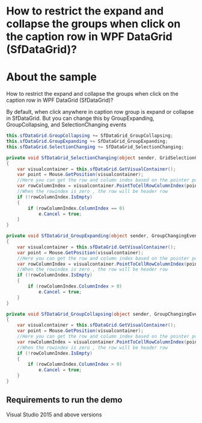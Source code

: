 # How to restrict the expand and collapse the groups when click on the caption row in WPF DataGrid (SfDataGrid)?
# About the sample
How to restrict the expand and collapse the groups when click on the caption row in WPF DataGrid (SfDataGrid)?

By default, when click anywhere in caption row group is expand or collapse in SfDataGrid. But you can change this by GroupExpanding, GroupCollapsing, and SelectionChanging events

```c#
this.sfDataGrid.GroupCollapsing += SfDataGrid_GroupCollapsing;
this.sfDataGrid.GroupExpanding += SfDataGrid_GroupExpanding;
this.sfDataGrid.SelectionChanging += SfDataGrid_SelectionChanging;

private void SfDataGrid_SelectionChanging(object sender, GridSelectionChangingEventArgs e)
{
    var visualcontainer = this.sfDataGrid.GetVisualContainer();
    var point = Mouse.GetPosition(visualcontainer);
    //Here you can get the row and column index based on the pointer position by using PointToCellRowColumnIndex() method 
    var rowColumnIndex = visualcontainer.PointToCellRowColumnIndex(point);
    //When the rowindex is zero , the row will be header row  
    if (!rowColumnIndex.IsEmpty)
    {
        if (rowColumnIndex.ColumnIndex == 0)
            e.Cancel = true;
    }
}

private void SfDataGrid_GroupExpanding(object sender, GroupChangingEventArgs e)
{
    var visualcontainer = this.sfDataGrid.GetVisualContainer();
    var point = Mouse.GetPosition(visualcontainer);
    //Here you can get the row and column index based on the pointer position by using PointToCellRowColumnIndex() method
    var rowColumnIndex = visualcontainer.PointToCellRowColumnIndex(point);
    //When the rowindex is zero , the row will be header row 
    if (!rowColumnIndex.IsEmpty)
    {               
        if (rowColumnIndex.ColumnIndex > 0)
            e.Cancel = true;
    }
}

private void SfDataGrid_GroupCollapsing(object sender, GroupChangingEventArgs e)
{
    var visualcontainer = this.sfDataGrid.GetVisualContainer();
    var point = Mouse.GetPosition(visualcontainer);
    //Here you can get the row and column index based on the pointer position by using PointToCellRowColumnIndex() method
    var rowColumnIndex = visualcontainer.PointToCellRowColumnIndex(point);
    //When the rowindex is zero , the row will be header row 
    if (!rowColumnIndex.IsEmpty)
    {
        if (rowColumnIndex.ColumnIndex > 0)
            e.Cancel = true;
    }
}
```

## Requirements to run the demo
 Visual Studio 2015 and above versions
